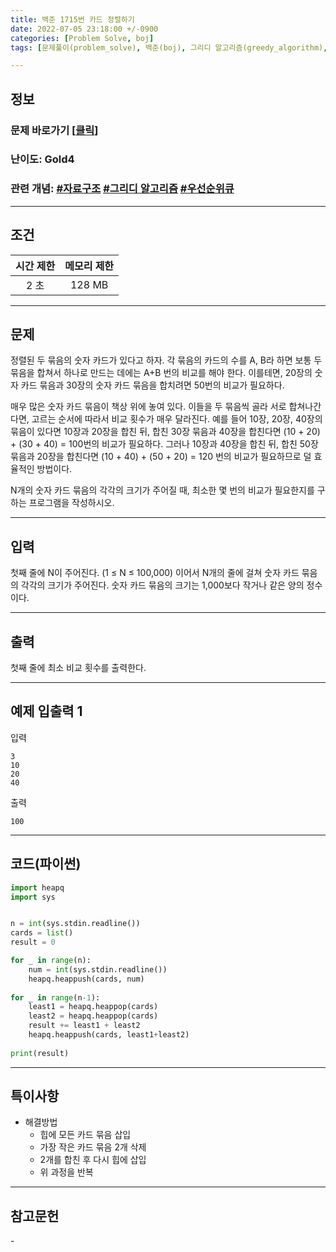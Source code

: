 ```yaml
---
title: 백준 1715번 카드 정렬하기
date: 2022-07-05 23:18:00 +/-0900
categories: [Problem Solve, boj]
tags: [문제풀이(problem_solve), 백준(boj), 그리디 알고리즘(greedy_algorithm), 우선순위큐(priority_queue), 자료구조(data_structure)]

---
```

## 정보
### 문제 바로가기 [[클릭](https://www.acmicpc.net/problem/1715)]
### 난이도: Gold4
### 관련 개념: [#자료구조](https://www.acmicpc.net/problemset?sort=ac_desc&algo=175) [#그리디 알고리즘](https://www.acmicpc.net/problemset?sort=ac_desc&algo=33) [#우선순위큐](https://www.acmicpc.net/problemset?sort=ac_desc&algo=59)

---
## 조건

시간 제한|메모리 제한
:---:|:---:
2 초|128 MB

---
## 문제
정렬된 두 묶음의 숫자 카드가 있다고 하자. 각 묶음의 카드의 수를 A, B라 하면 보통 두 묶음을 합쳐서 하나로 만드는 데에는 A+B 번의 비교를 해야 한다. 이를테면, 20장의 숫자 카드 묶음과 30장의 숫자 카드 묶음을 합치려면 50번의 비교가 필요하다.

매우 많은 숫자 카드 묶음이 책상 위에 놓여 있다. 이들을 두 묶음씩 골라 서로 합쳐나간다면, 고르는 순서에 따라서 비교 횟수가 매우 달라진다. 예를 들어 10장, 20장, 40장의 묶음이 있다면 10장과 20장을 합친 뒤, 합친 30장 묶음과 40장을 합친다면 (10 + 20) + (30 + 40) = 100번의 비교가 필요하다. 그러나 10장과 40장을 합친 뒤, 합친 50장 묶음과 20장을 합친다면 (10 + 40) + (50 + 20) = 120 번의 비교가 필요하므로 덜 효율적인 방법이다.

N개의 숫자 카드 묶음의 각각의 크기가 주어질 때, 최소한 몇 번의 비교가 필요한지를 구하는 프로그램을 작성하시오.

---
## 입력
첫째 줄에 N이 주어진다. (1 ≤ N ≤ 100,000) 이어서 N개의 줄에 걸쳐 숫자 카드 묶음의 각각의 크기가 주어진다. 숫자 카드 묶음의 크기는 1,000보다 작거나 같은 양의 정수이다.

---
## 출력
첫째 줄에 최소 비교 횟수를 출력한다.

---
## 예제 입출력 1
입력
```
3
10
20
40
```

출력
```
100
```

---
## 코드(파이썬)
```python
import heapq
import sys


n = int(sys.stdin.readline())
cards = list()
result = 0

for _ in range(n):
    num = int(sys.stdin.readline())
    heapq.heappush(cards, num)
    
for _ in range(n-1):
    least1 = heapq.heappop(cards)
    least2 = heapq.heappop(cards)
    result += least1 + least2
    heapq.heappush(cards, least1+least2)
    
print(result)


```

---
## 특이사항
- 해결방법
  - 힙에 모든 카드 묶음 삽입
  - 가장 작은 카드 묶음 2개 삭제
  - 2개를 합친 후 다시 힙에 삽입
  - 위 과정을 반복

---
## 참고문헌
\-
